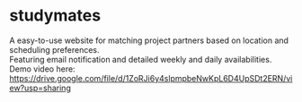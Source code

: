 # studymates
A easy-to-use website for matching project partners based on location and scheduling preferences. <br />
Featuring email notification and detailed weekly and daily availabilities. <br />
Demo video here: https://drive.google.com/file/d/1ZoRJi6y4slpmpbeNwKpL6D4UpSDt2ERN/view?usp=sharing
